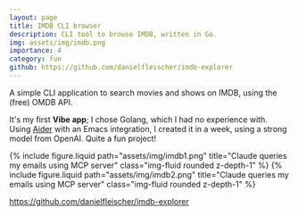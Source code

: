 ```yaml
---
layout: page
title: IMDB CLI browser
description: CLI tool to browse IMDB, written in Go.
img: assets/img/imdb.png
importance: 4
category: fun
github: https://github.com/danielfleischer/imdb-explorer
---
```


A simple CLI application to search movies and shows on IMDB, using the (free) OMDB API.

It's my first **Vibe app**; I chose Golang, which I had no experience with. Using [Aider](https://aider.chat/) with an Emacs integration, I created it in a week, using a strong model from OpenAI. Quite a fun project!

<div class="row justify-content-sm-center">
    <div class="col-sm-8 mt-10 mt-md-0">
        {% include figure.liquid path="assets/img/imdb1.png" title="Claude queries my emails using MCP server" class="img-fluid rounded z-depth-1" %}
        {% include figure.liquid path="assets/img/imdb2.png" title="Claude queries my emails using MCP server" class="img-fluid rounded z-depth-1" %}
    </div>
</div>


<https://github.com/danielfleischer/imdb-explorer>

